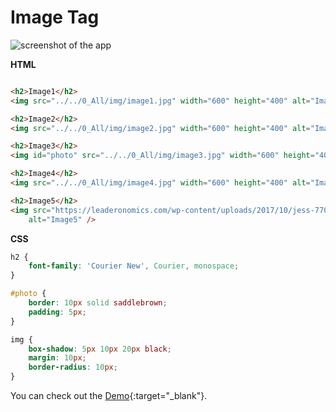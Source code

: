 # Image Tag




![screenshot of the app](https://raw.githubusercontent.com/praveenorugantitech/praveenorugantitech-html-course/master/9_Image/images/Image.PNG)


**HTML**

```html

<h2>Image1</h2>
<img src="../../0_All/img/image1.jpg" width="600" height="400" alt="Image1" />

<h2>Image2</h2>
<img src="../../0_All/img/image2.jpg" width="600" height="400" alt="Image2" />

<h2>Image3</h2>
<img id="photo" src="../../0_All/img/image3.jpg" width="600" height="400" alt="Image3" />

<h2>Image4</h2>
<img src="../../0_All/img/image4.jpg" width="600" height="400" alt="Image4" />

<h2>Image5</h2>
<img src="https://leaderonomics.com/wp-content/uploads/2017/10/jess-770x470.jpg" width="600" height="400"
    alt="Image5" />

```

**CSS**

```css
h2 {
    font-family: 'Courier New', Courier, monospace;
}

#photo {
    border: 10px solid saddlebrown;
    padding: 5px;
}

img {
    box-shadow: 5px 10px 20px black;
    margin: 10px;
    border-radius: 10px;
}

```

You can check out the [Demo](https://praveenorugantitech.github.io/praveenorugantitech-html-course/9_Image/Demo){:target="_blank"}.

